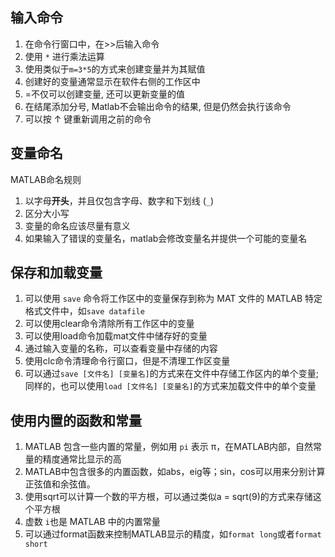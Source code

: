 ## 输入命令

1. 在命令行窗口中，在>>后输入命令
2. 使用 `*` 进行乘法运算
3. 使用类似于`m=3*5`的方式来创建变量并为其赋值
4. 创建好的变量通常显示在软件右侧的工作区中
5. =不仅可以创建变量, 还可以更新变量的值
6. 在结尾添加分号, Matlab不会输出命令的结果, 但是仍然会执行该命令
7. 可以按 ↑ 键重新调用之前的命令

## 变量命名

MATLAB命名规则
1. 以字母**开头**，并且仅包含字母、数字和下划线 (`_`)
2. 区分大小写
3. 变量的命名应该尽量有意义
4. 如果输入了错误的变量名，matlab会修改变量名并提供一个可能的变量名

## 保存和加载变量

1. 可以使用 `save` 命令将工作区中的变量保存到称为 MAT 文件的 MATLAB 特定格式文件中，如`save datafile`
2. 可以使用clear命令清除所有工作区中的变量
3. 可以使用load命令加载mat文件中储存好的变量
4. 通过输入变量的名称，可以查看变量中存储的内容
5. 使用clc命令清理命令行窗口，但是不清理工作区变量
6. 可以通过`save [文件名] [变量名]`的方式来在文件中存储工作区内的单个变量; 同样的，也可以使用`load [文件名] [变量名]`的方式来加载文件中的单个变量

## 使用内置的函数和常量

1. MATLAB 包含一些内置的常量，例如用 `pi` 表示 π，在MATLAB内部，自然常量的精度通常比显示的高
2. MATLAB中包含很多的内置函数，如abs，eig等；sin，cos可以用来分别计算正弦值和余弦值。
3. 使用sqrt可以计算一个数的平方根，可以通过类似a = sqrt(9)的方式来存储这个平方根
4. 虚数 `i`也是 MATLAB 中的内置常量
5. 可以通过format函数来控制MATLAB显示的精度，如`format long`或者`format short`

